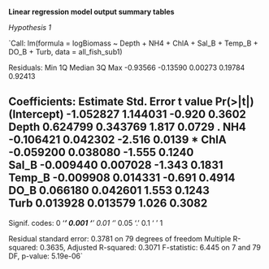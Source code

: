 __Linear regression model output summary tables__

_Hypothesis 1_

`Call:
lm(formula = logBiomass ~ Depth + NH4 + ChlA + Sal_B + Temp_B + 
    DO_B + Turb, data = all_fish_sub1)

Residuals:
     Min       1Q   Median       3Q      Max 
-0.93566 -0.13590  0.00273  0.19784  0.92413 

Coefficients:
             Estimate Std. Error t value Pr(>|t|)  
(Intercept) -1.052827   1.144031  -0.920   0.3602  
Depth        0.624799   0.343769   1.817   0.0729 .
NH4         -0.106421   0.042302  -2.516   0.0139 *
ChlA        -0.059200   0.038080  -1.555   0.1240  
Sal_B       -0.009440   0.007028  -1.343   0.1831  
Temp_B      -0.009908   0.014331  -0.691   0.4914  
DO_B         0.066180   0.042601   1.553   0.1243  
Turb         0.013928   0.013579   1.026   0.3082  
---
Signif. codes:  0 ‘***’ 0.001 ‘**’ 0.01 ‘*’ 0.05 ‘.’ 0.1 ‘ ’ 1

Residual standard error: 0.3781 on 79 degrees of freedom
Multiple R-squared:  0.3635,	Adjusted R-squared:  0.3071 
F-statistic: 6.445 on 7 and 79 DF,  p-value: 5.19e-06`

